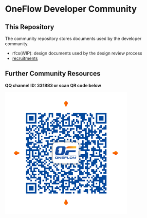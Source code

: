 # OneFlow Developer Community

## This Repository
The community repository stores documents used by the developer community.

- rfcs(WIP): design documents used by the design review process
- [recruitments](./recruitment.md) 

## Further Community Resources

**QQ channel ID: 331883 or scan QR code below**

![](./qq_group.png)
